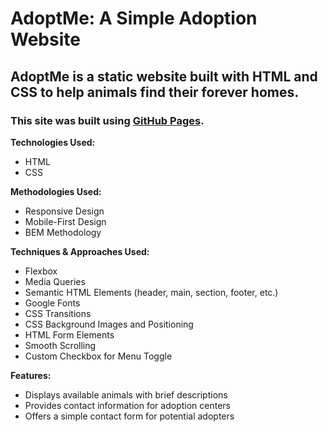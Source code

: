 # AdoptMe: A Simple Adoption Website
## AdoptMe is a static website built with HTML and CSS to help animals find their forever homes.
### This site was built using [GitHub Pages](https://dextoptv.github.io/2024-q1-adoptme-landing-page/).
**Technologies Used:**
- HTML
- CSS

**Methodologies Used:**
- Responsive Design
- Mobile-First Design
- BEM Methodology

**Techniques & Approaches Used:**
- Flexbox
- Media Queries
- Semantic HTML Elements (header, main, section, footer, etc.)
- Google Fonts
- CSS Transitions
- CSS Background Images and Positioning
- HTML Form Elements
- Smooth Scrolling
- Custom Checkbox for Menu Toggle

**Features:**
- Displays available animals with brief descriptions
- Provides contact information for adoption centers
- Offers a simple contact form for potential adopters